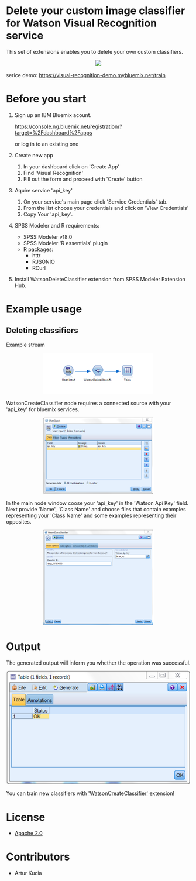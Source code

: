 # Delete your custom image classifier for Watson Visual Recognition service

This set of extensions enables you to delete your own custom classifiers.

<p align="center">
  <img src="wvr.png"/ width=300px>
</p>

serice demo:
https://visual-recognition-demo.mybluemix.net/train

# Before you start

1. Sign up an IBM Bluemix acount.

	https://console.ng.bluemix.net/registration/?target=%2Fdashboard%2Fapps
	
	or log in to an existing one
	
2. Create new app
	1. In your dashboard click on 'Create App'
	2. Find 'Visual Recognition'
	3. Fill out the form and proceed with 'Create' button
	
3. Aquire service 'api_key'
	1. On your service's main page click 'Service Credentials' tab.
	2. From the list choose your credentials and click on 'View Credentials'
	3. Copy Your 'api_key'.
	

4. SPSS Modeler and R requirements:
	- SPSS Modeler v18.0
	- SPSS Modeler 'R essentials' plugin
	- R packages: 
		- httr
		- RJSONIO
		- RCurl
		
5. Install WatsonDeleteClassifier extension from SPSS Modeler Extension Hub.


# Example usage
## Deleting classifiers

Example stream

<p align="center">
  <img src="Screenshot/stream.PNG"/ width=300px>
</p>


WatsonCreateClassifier node requires a connected source with your 'api_key' for bluemix services. 

<p align="center">
  <img src="Screenshot/input1.PNG"/ width=300px>
</p>

	
In the main node window coose your 'api_key' in the 'Watson Api Key' field. Next provide 'Name', 'Class Name' and choose files that contain examples representing your 'Class Name' and some examples representing their opposites.

<p align="center">
  <img src="Screenshot/input2.PNG"/ width=300px>
</p>
	
	
# Output

The generated output will inform you whether the operation was successful.


<p align="center">
  <img src="Screenshot/output.PNG"/ width=500px>
</p>

You can train new classifiers with ['WatsonCreateClassifier'][2] extension!



# License
- [Apache 2.0][1]

# Contributors
- Artur Kucia

 [1]: http://www.apache.org/licenses/LICENSE-2.0.html
 [2]: https://github.com/SpssModelerExtensions/WatsonCreateClassifier

